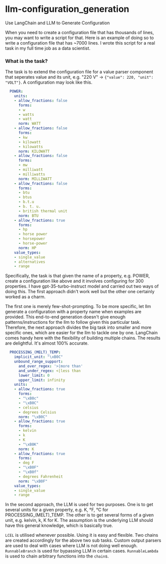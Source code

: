 # llm-configuration_generation
Use LangChain and LLM to Generate Configuration

When you need to create a configuration file that has thousands of lines, you may want to write a script for that. Here is an example of doing so to write a configuration file that has ~7000 lines. I wrote this script for a real task in my full time job as a data scientist.

### What is the task?
The task is to extend the configuration file for a value parser component that seperates value and its unit, e.g. "220 V" -> `{"value": 220, "unit": "VOLT"}`. A configuration may look like this.
```yaml
  POWER:
    units:
    - allow_fractions: false
      forms:
      - w
      - watts
      - watt
      norm: WATT
    - allow_fractions: false
      forms:
      - kw
      - kilowatt
      - kilowatts
      norm: KILOWATT
    - allow_fractions: false
      forms:
      - mw
      - milliwatt
      - milliwatts
      norm: MILLIWATT
    - allow_fractions: false
      forms:
      - btu
      - btus
      - b.t.u
      - b. t. u.
      - british thermal unit
      norm: BTU
    - allow_fractions: true
      forms:
      - hp
      - horse power
      - horsepower
      - horse-power
      norm: HP
    value_types:
    - single_value
    - alternatives
    - range
```
Specifically, the task is that given the name of a property, e.g. POWER, create a configuration like above and it involves configuring for 300 properties. I have gpt-35-turbo-instruct model and carried out two ways of doing this. The first approach didn't work well but the other one certainly worked as a charm.

The first one is merely few-shot-prompting. To be more specific, let llm generate a configuration with a property name when examples are provided. This end-to-end generation doesn't give enough patterns/instructions for the llm to follow given this particular task. Therefore, the next approach divides the big task into smaller and more specific ones, which are easier for the llm to tackle one by one. LangChain comes handy here with the flexibility of building multiple chains. The results are delightful. It's almost 100% accurate.
```yaml
  PROCESSING_(MELT)_TEMP:
    implicit_unit: "\xB0C"
    unbound_range_support:
      and_over_regex: '>|more than'
      and_under_regex: <|less than
      lower_limit: 0
      upper_limit: infinity
    units:
    - allow_fractions: true
      forms:
      - "\xB0c"
      - "\xB0C"
      - celsius
      - degrees Celsius
      norm: "\xB0C"
    - allow_fractions: true
      forms:
      - kelvin
      - k
      - K
      - "\xB0K"
      norm: K
    - allow_fractions: true
      forms:
      - deg F
      - "\xB0F"
      - "\xB0f"
      - degrees Fahrenheit
      norm: "\xB0F"
    value_types:
    - single_value
    - range
```

In the second approach, the LLM is used for two purposes. One is to get several units for a given property, e.g. K, °F, °C for PROCESSING_(MELT)_TEMP. The other is to get several forms of a given unit, e.g. kelvin, k, K for K. The assumption is the underlying LLM should have this general knowledge, which is basically true.

`LCEL` is utilised whenever possible. Using it is easy and flexible. Two chains are created accordingly for the above two sub tasks. Custom output parsers are used to deal with cases where LLM is not doing well enough. `RunnableBranch` is used for bypassing LLM in certain cases. `RunnableLambda` is used to chain arbitrary functions into the `chain`s.
